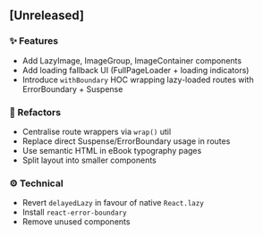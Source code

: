 ## [Unreleased]

### ✨ Features
- Add LazyImage, ImageGroup, ImageContainer components
- Add loading fallback UI (FullPageLoader + loading indicators)
- Introduce `withBoundary` HOC wrapping lazy-loaded routes with ErrorBoundary + Suspense

### 🧹 Refactors
- Centralise route wrappers via `wrap()` util
- Replace direct Suspense/ErrorBoundary usage in routes
- Use semantic HTML in eBook typography pages
- Split layout into smaller components

### ⚙️ Technical
- Revert `delayedLazy` in favour of native `React.lazy`
- Install `react-error-boundary`
- Remove unused components

